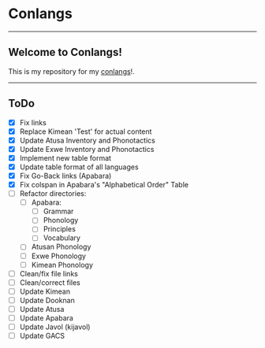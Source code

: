 # Conlangs

---
## Welcome to Conlangs!

This is my repository for my [conlangs](https://oil-limk.github.io/Conlangs)!.

---
## ToDo
  - [x] Fix links
  - [x] Replace Kimean 'Test' for actual content
  - [x] Update Atusa Inventory and Phonotactics
  - [x] Update Exwe Inventory and Phonotactics
  - [x] Implement new table format
  - [x] Update table format of all languages
  - [x] Fix Go-Back links (Apabara)
  - [x] Fix colspan in Apabara's "Alphabetical Order" Table
  - [ ] Refactor directories:
    - [ ] Apabara:
      - [ ] Grammar
      - [ ] Phonology
      - [ ] Principles
      - [ ] Vocabulary
    - [ ] Atusan Phonology
    - [ ] Exwe Phonology
    - [ ] Kimean Phonology
  - [ ] Clean/fix file links
  - [ ] Clean/correct files
  - [ ] Update Kimean
  - [ ] Update Dooknan
  - [ ] Update Atusa
  - [ ] Update Apabara
  - [ ] Update Javol (kijavol)
  - [ ] Update GACS
